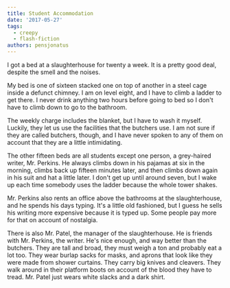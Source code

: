 ```yaml
---
title: Student Accommodation
date: '2017-05-27'
tags:
  - creepy
  - flash-fiction
authors: pensjonatus
---
```


I got a bed at a slaughterhouse for twenty a week. It is a pretty good deal,
despite the smell and the noises.

<!-- truncate -->

My bed is one of sixteen stacked one on top of another in a steel cage inside a
defunct chimney. I am on level eight, and I have to climb a ladder to get there.
I never drink anything two hours before going to bed so I don't have to climb
down to go to the bathroom.

The weekly charge includes the blanket, but I have to wash it myself. Luckily,
they let us use the facilities that the butchers use. I am not sure if they are
called butchers, though, and I have never spoken to any of them on account that
they are a little intimidating.

The other fifteen beds are all students except one person, a grey-haired writer,
Mr. Perkins. He always climbs down in his pajamas at six in the morning, climbs
back up fifteen minutes later, and then climbs down again in his suit and hat a
little later. I don't get up until around seven, but I wake up each time
somebody uses the ladder because the whole tower shakes.

Mr. Perkins also rents an office above the bathrooms at the slaughterhouse, and
he spends his days typing. It's a little old fashioned, but I guess he sells his
writing more expensive because it is typed up. Some people pay more for that on
account of nostalgia.

There is also Mr. Patel, the manager of the slaughterhouse. He is friends with
Mr. Perkins, the writer. He's nice enough, and way better than the butchers.
They are tall and broad, they must weigh a ton and probably eat a lot too. They
wear burlap sacks for masks, and aprons that look like they were made from
shower curtains. They carry big knives and cleavers. They walk around in their
platform boots on account of the blood they have to tread. Mr. Patel just wears
white slacks and a dark shirt.
